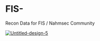 # FIS-
Recon Data for FIS  /  Nahmsec Community 





<a href="https://ibb.co/ggS8yNb"><img src="https://i.ibb.co/ggS8yNb/Untitled-design-5.png" alt="Untitled-design-5" border="0"></a>
